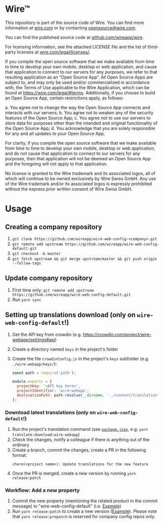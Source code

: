 # Wire™

This repository is part of the source code of Wire. You can find more information at [wire.com](https://wire.com) or by contacting opensource@wire.com.

You can find the published source code at [github.com/wireapp/wire](https://github.com/wireapp/wire).

For licensing information, see the attached LICENSE file and the list of third-party licenses at [wire.com/legal/licenses/](https://wire.com/legal/licenses/).

If you compile the open source software that we make available from time to time to develop your own mobile, desktop or web application, and cause that application to connect to our servers for any purposes, we refer to that resulting application as an “Open Source App”. All Open Source Apps are subject to, and may only be used and/or commercialized in accordance with, the Terms of Use applicable to the Wire Application, which can be found at https://wire.com/legal/#terms. Additionally, if you choose to build an Open Source App, certain restrictions apply, as follows:

a. You agree not to change the way the Open Source App connects and interacts with our servers; b. You agree not to weaken any of the security features of the Open Source App; c. You agree not to use our servers to store data for purposes other than the intended and original functionality of the Open Source App; d. You acknowledge that you are solely responsible for any and all updates to your Open Source App.

For clarity, if you compile the open source software that we make available from time to time to develop your own mobile, desktop or web application, and do not cause that application to connect to our servers for any purposes, then that application will not be deemed an Open Source App and the foregoing will not apply to that application.

No license is granted to the Wire trademark and its associated logos, all of which will continue to be owned exclusively by Wire Swiss GmbH. Any use of the Wire trademark and/or its associated logos is expressly prohibited without the express prior written consent of Wire Swiss GmbH.

# Usage

## Creating a company repository

1. `git clone https://github.com/wireapp/wire-web-config-<company>.git`
2. `git remote add upstream https://github.com/wireapp/wire-web-config-default.git`
3. `git checkout -b master`
4. `git fetch upstream && git merge upstream/master && git push origin --follow-tags`

## Update company repository

1.  First time only: `git remote add upstream https://github.com/wireapp/wire-web-config-default.git`
2.  Run `yarn sync`

## Setting up translations download (only on `wire-web-config-default`!)

1. Get the API key from crowdin (e.g. https://crowdin.com/project/wire-webapp/settings#api)
2. Create a directory named `keys` in the project's folder
3. Create the file `crowdinConfig.js` in the project's `keys` subfolder (e.g. `./wire-webapp/keys/`):

   ```js
   const path = require('path');

   module.exports = {
     projectKey: '<API key here>',
     projectIdentifier: 'wire-webapp',
     destinationPath: path.resolve(__dirname, '../content/translation'),
   };
   ```
### Download latest translations (only on `wire-web-config-default`!)

1. Run the project's translation command (see [`package.json`](./package.json), e.g. `yarn translate:download:wire-webapp`)
2. Check the changes, notify a colleague if there is anything out of the ordinary
3. Create a branch, commit the changes, create a PR in the following format:
   ```
   chore(<project name>): Update translations for the new feature
   ```
4. Once the PR is merged, create a new version by running `yarn release:patch`

### Workflow: Add a new property

1. Commit the new property (mentioning the related product in the commit message) to "wire-web-config-default" (i.e. [Example](https://github.com/wireapp/wire-web-config-default/commit/3cf240f47989474e5061111aaad2260e9466cdc3))
1. Run `yarn release:patch` to create a new version ([Example](https://github.com/wireapp/wire-web-config-default/commit/dffe84e856c4a8d1e5c911caaa41012c0e02834a)). Please note that `yarn release:prepatch` is reserved for company config repos only.
